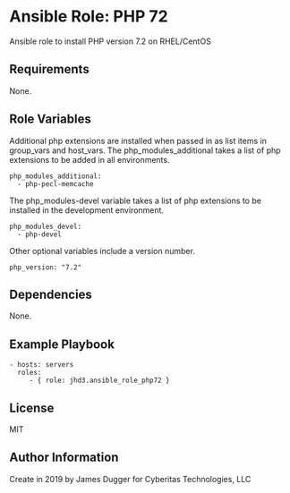 Ansible Role: PHP 72
=========

Ansible role to install PHP version 7.2 on RHEL/CentOS

Requirements
------------

None.

Role Variables
--------------

Additional php extensions are installed when passed in as list items in group_vars and host_vars.
The php_modules_additional takes a list of php extensions to be added in all environments.
```
php_modules_additional:
  - php-pecl-memcache
```

The php_modules-devel variable takes a list of php extensions to be installed in the development environment.
```
php_modules_devel:
  - php-devel
```

Other optional variables include a version number.
```
php_version: "7.2"
```

Dependencies
------------

None.

Example Playbook
----------------

    - hosts: servers
      roles:
         - { role: jhd3.ansible_role_php72 }

License
-------

MIT

Author Information
------------------

Create in 2019 by James Dugger for Cyberitas Technologies, LLC

